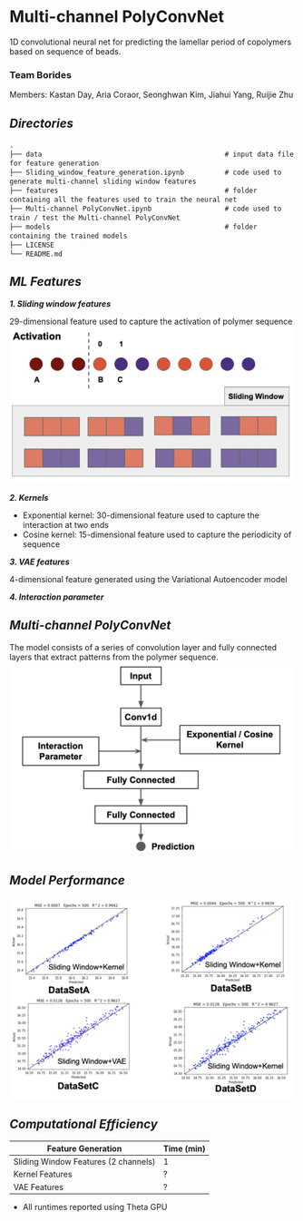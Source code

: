 # Multi-channel PolyConvNet
1D convolutional neural net for predicting the lamellar period of copolymers based on sequence of beads. 

### Team Borides
Members: Kastan Day, Aria Coraor, Seonghwan Kim, Jiahui Yang, Ruijie Zhu

## ***Directories***
```
.
├── data                                             # input data file for feature generation
├── Sliding_window_feature_generation.ipynb          # code used to generate multi-channel sliding window features
├── features                                         # folder containing all the features used to train the neural net
├── Multi-channel PolyConvNet.ipynb                  # code used to train / test the Multi-channel PolyConvNet
├── models                                           # folder containing the trained models
├── LICENSE
└── README.md
```

## ***ML Features***

***1. Sliding window features***

29-dimensional feature used to capture the activation of polymer sequence
![](./img/activation.png)

***2. Kernels***
- Exponential kernel: 30-dimensional feature used to capture the interaction at two ends
- Cosine kernel: 15-dimensional feature used to capture the periodicity of sequence

***3. VAE features***

4-dimensional feature generated using the Variational Autoencoder model

***4. Interaction parameter***

## ***Multi-channel PolyConvNet***

The model consists of a series of convolution layer and fully connected layers that extract patterns from the polymer sequence.
![](./img/nn.png)

## ***Model Performance***
![](./img/performance.png)

## ***Computational Efficiency***
|           Feature Generation          |  Time (min) |
| ------------------------------------- | ----------- |
| Sliding Window Features (2 channels)  |       1     |
| Kernel Features                       |       ?     |
| VAE Features                          |       ?     |
* All runtimes reported using Theta GPU
